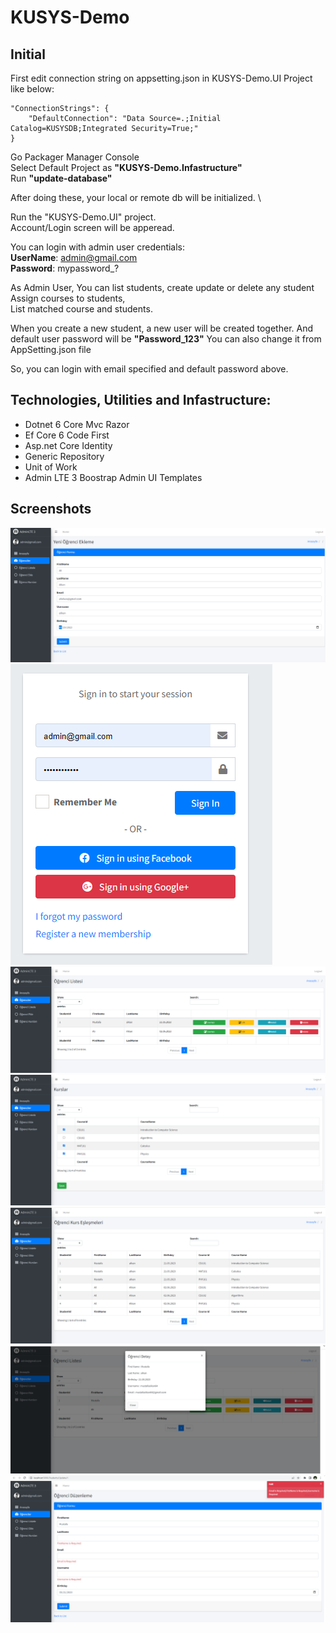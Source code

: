 # KUSYS-Demo

## Initial

First edit connection string on appsetting.json in KUSYS-Demo.UI Project like below:
```
"ConnectionStrings": {
    "DefaultConnection": "Data Source=.;Initial Catalog=KUSYSDB;Integrated Security=True;"
}
```

Go Packager Manager Console \
Select Default Project as **"KUSYS-Demo.Infastructure"** \
Run  **"update-database"**

After doing these, your local or remote db will be initialized. \

Run the "KUSYS-Demo.UI" project. \
Account/Login screen will be apperead.

You can login with admin user credentials: \
**UserName**: admin@gmail.com \
**Password**: mypassword_?  

As Admin User,
You can list students, create update or delete any student \
Assign courses to students, \
List matched course and students.

When you create a new student, a new user will be created together.
And default user password will be **"Password_123"**
You can also change it from AppSetting.json file

So, you can login with email specified and default password above.

## Technologies, Utilities and Infastructure:

- Dotnet 6 Core Mvc Razor
- Ef Core 6 Code First
- Asp.net Core Identity
- Generic Repository
- Unit of Work
- Admin LTE 3 Boostrap Admin UI Templates

## Screenshots

![alt text](https://github.com/mustafaalkan64/KUSYS-Demo/blob/master/KUSYS-Demo.UI/ScreenShots/1.PNG)
![alt text](https://github.com/mustafaalkan64/KUSYS-Demo/blob/master/KUSYS-Demo.UI/ScreenShots/2.PNG)
![alt text](https://github.com/mustafaalkan64/KUSYS-Demo/blob/master/KUSYS-Demo.UI/ScreenShots/3.PNG)
![alt text](https://github.com/mustafaalkan64/KUSYS-Demo/blob/master/KUSYS-Demo.UI/ScreenShots/4.PNG)
![alt text](https://github.com/mustafaalkan64/KUSYS-Demo/blob/master/KUSYS-Demo.UI/ScreenShots/5.PNG)
![alt text](https://github.com/mustafaalkan64/KUSYS-Demo/blob/master/KUSYS-Demo.UI/ScreenShots/6.PNG)
![alt text](https://github.com/mustafaalkan64/KUSYS-Demo/blob/master/KUSYS-Demo.UI/ScreenShots/7.PNG)




